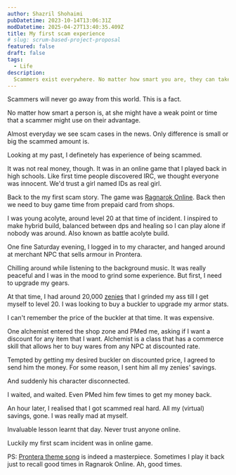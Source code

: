 ```yaml
---
author: Shazril Shohaimi
pubDatetime: 2023-10-14T13:06:31Z
modDatetime: 2025-04-27T13:40:35.409Z
title: My first scam experience
# slug: scrum-based-project-proposal
featured: false
draft: false
tags:
  - Life
description:
  Scammers exist everywhere. No matter how smart you are, they can take advantage of your weaknesses. Read my personal encounter with a scam in the popular online game, Ragnarok Online.
---
```


Scammers will never go away from this world. This is a fact.

No matter how smart a person is, at she might have a weak point or time that a scammer might use on their advantage.

Almost everyday we see scam cases in the news. Only difference is small or big the scammed amount is.

Looking at my past, I definetely has experience of being scammed.

It was not real money, though. It was in an online game that I played back in high schools. Like first time people discovered IRC, we thought everyone was innocent. We'd trust a girl named IDs as real girl.

Back to the my first scam story. The game was [Ragnarok Online](http://renewal.playragnarok.com/). Back then we need to buy game time from prepaid card from shops.

I was young acolyte, around level 20 at that time of incident. I inspired to make hybrid build, balanced between dps and healing so I can play alone if nobody was around. Also known as battle acolyte build.

One fine Saturday evening, I logged in to my character, and hanged around at merchant NPC that sells armour in Prontera.

Chilling around while listening to the background music. It was really peaceful and I was in the mood to grind some experience. But first, I need to upgrade my gears.

At that time, I had around 20,000 [zenies](https://irowiki.org/wiki/Zeny) that I grinded my ass till I get myself to level 20. I was looking to buy a buckler to upgrade my armor stats.

I can't remember the price of the buckler at that time. It was expensive.

One alchemist entered the shop zone and PMed me, asking if I want a discount for any item that I want. Alchemist is a class that has a commerce skill that allows her to buy wares from any NPC at discounted rate.

Tempted by getting my desired buckler on discounted price, I agreed to send him the money. For some reason, I sent him all my zenies' savings.

And suddenly his character disconnected.

I waited, and waited. Even PMed him few times to get my money back.

An hour later, I realised that I got scammed real hard. All my (virtual) savings, gone. I was really mad at myself.

Invaluable lesson learnt that day. Never trust anyone online.

Luckily my first scam incident was in online game.

PS: [Prontera theme song](https://www.youtube.com/watch?v=BqijsweJzFQ) is indeed a masterpiece. Sometimes I play it back just to recall good times in Ragnarok Online. Ah, good times.